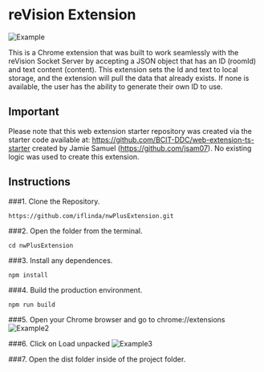 # reVision Extension

![Example](https://user-images.githubusercontent.com/68607795/149648045-db87050e-bfdd-4f5a-9e39-2a4b38b40c07.png)

This is a Chrome extension that was built to work seamlessly with the reVision Socket Server by accepting a JSON object that has an ID (roomId) and text content (content). This extension sets the Id and text to local storage, and the extension will pull the data that already exists. If none is available, the user has the ability to generate their own ID to use.

## Important
Please note that this web extension starter repository was created via the starter code available at: https://github.com/BCIT-DDC/web-extension-ts-starter created by Jamie Samuel (https://github.com/jsam07). No existing logic was used to create this extension.

## Instructions

###1. Clone the Repository.
```
https://github.com/iflinda/nwPlusExtension.git
```

###2. Open the folder from the terminal.
```
cd nwPlusExtension
```

###3.  Install any dependences.
```
npm install
```

###4. Build the production environment.
```
npm run build
```

###5. Open your Chrome browser and go to chrome://extensions
![Example2](https://user-images.githubusercontent.com/68607795/149648082-3e00fd97-b592-4f26-967b-bafa5d2a0bb8.png)

###6. Click on Load unpacked
![Example3](https://user-images.githubusercontent.com/68607795/149648100-6a6e796f-c7e1-41c4-bb80-caf670f2f66f.png)

###7. Open the dist folder inside of the project folder.
